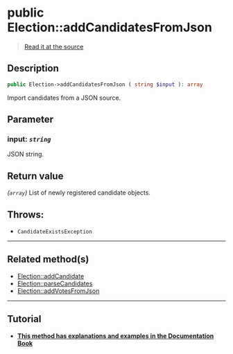 # public Election::addCandidatesFromJson

> [Read it at the source](https://github.com/julien-boudry/Condorcet/blob/master/src/ElectionProcess/CandidatesProcess.php#L240)

## Description    

```php
public Election->addCandidatesFromJson ( string $input ): array
```

Import candidates from a JSON source.

## Parameter

### **input:** *`string`*   
JSON string.    


## Return value   

*(`array`)* List of newly registered candidate objects.



## Throws:   

* ```CandidateExistsException``` 

---------------------------------------

## Related method(s)      

* [Election::addCandidate](/Docs/api-reference/Election%20Class/Election--addCandidate.md)    
* [Election::parseCandidates](/Docs/api-reference/Election%20Class/Election--parseCandidates.md)    
* [Election::addVotesFromJson](/Docs/api-reference/Election%20Class/Election--addVotesFromJson.md)    

---------------------------------------

## Tutorial

* **[This method has explanations and examples in the Documentation Book](https://www.condorcet.io/3.AsPhpLibrary/4.Candidates)**    
